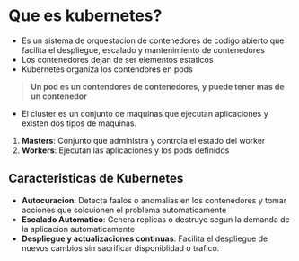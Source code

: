 # Que es kubernetes?
- Es un sistema de orquestacion de contenedores de codigo abierto que facilita el despliegue, escalado y mantenimiento de contenedores
- Los contenedores dejan de ser elementos estaticos
- Kubernetes organiza los contendores en pods

> **Un pod es un contendores de contenedores, y puede tener mas de un contenedor**

- El cluster es un conjunto de maquinas que ejecutan aplicaciones y existen dos tipos de maquinas.
1. **Masters**: Conjunto que administra y controla el estado del worker
2. **Workers**: Ejecutan las aplicaciones y los pods definidos

## Caracteristicas de Kubernetes
- **Autocuracion**: Detecta faalos o anomalias en los contenedores y tomar acciones que solcuionen el problema automaticamente
- **Escalado Automatico**: Genera replicas o destruye segun la demanda de la aplicacion automaticamente
- **Despliegue y actualizaciones continuas**: Facilita el despliegue de nuevos cambios sin sacrificar disponiblidad o trafico.

